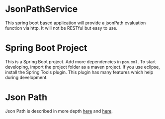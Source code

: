 # JsonPathService

This spring boot based application will provide a jsonPath evaluation function via http. It will not be RESTful but easy to use. 

# Spring Boot Project

This is a Spring Boot project. Add more dependencies in `pom.xml`.
To start developing, import the project folder as a maven project.
If you use eclipse, install the Spring Tools plugin. This plugin has many features
which help during development.

# Json Path
Json Path is described in more depth [here](https://github.com/json-path/JsonPath) and [here](https://www.baeldung.com/guide-to-jayway-jsonpath).